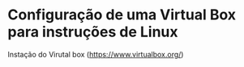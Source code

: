 # Configuração de uma Virtual Box para instruções de Linux

Instação do Virutal box (https://www.virtualbox.org/)
